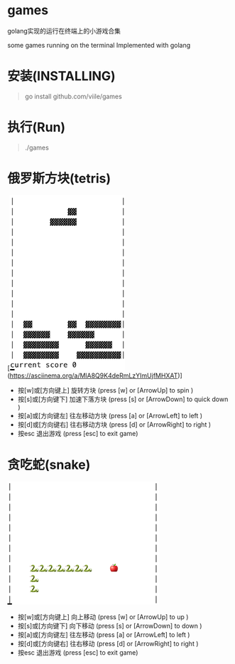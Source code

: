 # games

golang实现的运行在终端上的小游戏合集

some games running on the terminal Implemented with golang

# 安装(INSTALLING)
> go install github.com/viile/games

# 执行(Run)
> ./games

# 俄罗斯方块(tetris)
[![example](./docs/tetris.png)(https://asciinema.org/a/MlA8Q9K4deRmLzYImUjfMHXAT)]
* 按[w]或[方向键上] 旋转方块 (press [w] or [ArrowUp] to spin )
* 按[s]或[方向键下] 加速下落方块 (press [s] or [ArrowDown] to quick down )
* 按[a]或[方向键左] 往左移动方块 (press [a] or [ArrowLeft] to left )
* 按[d]或[方向键右] 往右移动方块 (press [d] or [ArrowRight] to right )
* 按esc 退出游戏 (press [esc] to exit game)

# 贪吃蛇(snake)
![example](./docs/snake.png)
* 按[w]或[方向键上] 向上移动 (press [w] or [ArrowUp] to up )
* 按[s]或[方向键下] 向下移动 (press [s] or [ArrowDown] to down )
* 按[a]或[方向键左] 往左移动 (press [a] or [ArrowLeft] to left )
* 按[d]或[方向键右] 往右移动 (press [d] or [ArrowRight] to right )
* 按esc 退出游戏 (press [esc] to exit game)
